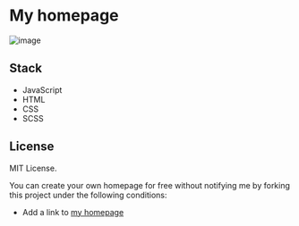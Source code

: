 # My homepage 

![image](https://user-images.githubusercontent.com/39192645/160795615-d72e60f9-4677-4c70-a006-141b23638e6d.png)


## Stack 

- JavaScript 
- HTML
- CSS
- SCSS

## License

MIT License.

You can create your own homepage for free without notifying me by forking this project under the following conditions:

- Add a link to [my homepage](https://www.craftz.dog/)
